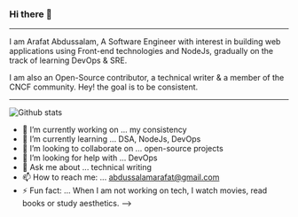 ### Hi there 👋
------------------

I am Arafat Abdussalam, A Software Engineer with interest in building web applications using Front-end technologies and NodeJs, gradually on the track of learning DevOps & SRE.

I am also an Open-Source contributor, a technical writer & a member of the CNCF community. Hey! the goal is to be consistent.

---------------------


![Github stats](https://github-readme-stats.vercel.app/api?username=ArafatAbdussalam&theme=highcontrast&show_icons=true&count_private=true)

- 🔭 I’m currently working on ... my consistency
- 🌱 I’m currently learning ... DSA, NodeJs, DevOps
- 👯 I’m looking to collaborate on ... open-source projects
- 🤔 I’m looking for help with ... DevOps
- 💬 Ask me about ... technical writing
- 📫 How to reach me: ... abdussalamarafat@gmail.com
- ⚡ Fun fact: ... When I am not working on tech, I watch movies, read books or study aesthetics. 
-->
